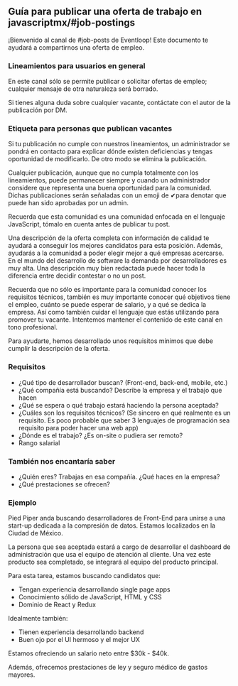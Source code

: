 ## Guía para publicar una oferta de trabajo en javascriptmx/#job-postings

¡Bienvenido al canal de #job-posts de Eventloop! Este documento te ayudará a compartirnos una oferta de empleo.

### Lineamientos para usuarios en general

En este canal sólo se permite publicar o solicitar ofertas de empleo; cualquier mensaje de otra naturaleza será borrado. 

Si tienes alguna duda sobre cualquier vacante, contáctate con el autor de la publicación por DM.

###  Etiqueta para personas que publican vacantes

Si tu publicación no cumple con nuestros lineamientos, un administrador se pondrá en contacto para explicar dónde existen deficiencias y tengas oportunidad de modificarlo. De otro modo se elimina la publicación.

Cualquier publicación, aunque que no cumpla totalmente con los lineamientos, puede permanecer siempre y cuando un administrador considere que representa una buena oportunidad para la comunidad. Dichas publicaciones serán señaladas con un emoji de ✔para denotar que puede han sido aprobadas por un admin.

Recuerda que esta comunidad es una comunidad enfocada en el lenguaje JavaScript, tómalo en cuenta antes de publicar tu post. 

Una descripción de la oferta completa con información de calidad te ayudará a conseguir los mejores candidatos para esta posición. Además, ayudarás a la comunidad a poder elegir mejor a qué empresas acercarse. En el mundo del desarrollo de software la demanda por desarrolladores es muy alta. Una descripción muy bien redactada puede hacer toda la diferencia entre decidir contestar o no un post.

Recuerda que no sólo es importante para la comunidad conocer los requisitos técnicos, también es muy importante conocer qué objetivos tiene el empleo, cuánto se puede esperar de salario, y a qué se dedica la empresa. Así como también cuidar el lenguaje que estás utilizando para promover tu vacante. Intentemos mantener el contenido de este canal en tono profesional.

Para ayudarte, hemos desarrollado unos requisitos mínimos que debe cumplir la descripción de la oferta.

### Requisitos
- ¿Qué tipo de desarrollador buscan? (Front-end, back-end, mobile, etc.)
- ¿Qué compañía está buscando? Describe la empresa y el trabajo que hacen
- ¿Qué se espera o qué trabajo estará haciendo la persona aceptada?
- ¿Cuáles son los requisitos técnicos? (Se sincero en qué realmente es un requisito. Es poco probable que saber 3 lenguajes de programación sea requisito para poder hacer una web app)
- ¿Dónde es el trabajo? ¿Es on-site o pudiera ser remoto?
- Rango salarial

### También nos encantaría saber
- ¿Quién eres? Trabajas en esa compañía. ¿Qué haces en la empresa?
- ¿Qué prestaciones se ofrecen?

### Ejemplo
Pied Piper anda buscando desarrolladores de Front-End para unirse a una start-up dedicada a la compresión de datos. Estamos localizados en la Ciudad de México.

La persona que sea aceptada estará a cargo de desarrollar el dashboard de administración que usa el equipo de atención al cliente. Una vez este producto sea completado, se integrará al equipo del producto principal.

Para esta tarea, estamos buscando candidatos que:
- Tengan experiencia desarrollando single page apps
- Conocimiento sólido de JavaScript, HTML y CSS
- Dominio de React y Redux

Idealmente también:
- Tienen experiencia desarrollando backend
- Buen ojo por el UI hermoso y el mejor UX

Estamos ofreciendo un salario neto entre $30k - $40k.

Además, ofrecemos prestaciones de ley y seguro médico de gastos mayores.


